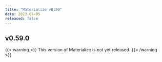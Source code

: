 ```yaml
---
title: "Materialize v0.59"
date: 2023-07-05
released: false
---
```


## v0.59.0

{{< warning >}}
This version of Materialize is not yet released.
{{< /warning >}}
